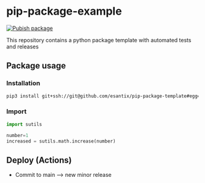 # pip-package-example
[![Pubish package](https://github.com/esantix/pip-package-template/actions/workflows/publish.yml/badge.svg?branch=main)](https://github.com/esantix/pip-package-template/actions/workflows/publish.yml)

 This repository contains a python package template with automated tests and releases

## Package usage
### Installation
 ```bash
pip3 install git+ssh://git@github.com/esantix/pip-package-template#egg=utils-esantix
 ```

### Import


```python
import sutils

number=1
increased = sutils.math.increase(number)

```

## Deploy (Actions)

- Commit to main --> new minor release
